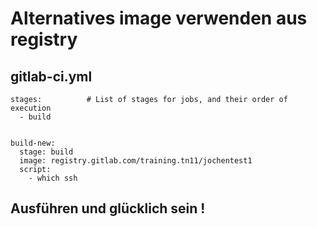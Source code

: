 # Alternatives image verwenden aus registry 

## gitlab-ci.yml 

```
stages:          # List of stages for jobs, and their order of execution
  - build


build-new:
  stage: build
  image: registry.gitlab.com/training.tn11/jochentest1
  script:
    - which ssh
```

## Ausführen und glücklich sein ! 
